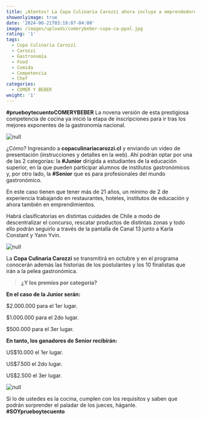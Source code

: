 ```yaml
---
title: ¡Atentos! La Copa Culinaria Carozzi ahora incluye a emprendedores
showonlyimage: true
date: '2024-06-21T03:19:07-04:00'
image: /images/uploads/comerybeber-copa-ca-ppal.jpg
rating: '1'
tags:
  - Copa Culinaria Carozzi
  - Carozzi
  - Gastronomía
  - Food
  - Comida
  - Competencia
  - Chef
categories:
  - COMER Y BEBER
weight: '1'
---
```

**\#prueboytecuentoCOMERYBEBER** La novena versión de esta prestigiosa competencia de cocina ya inició la etapa de inscripciones para ir tras los mejores exponentes de la gastronomía nacional.

<!--more-->

![null](/images/uploads/comerybeber-copa-ca-ppal.jpg)

¿Cómo? Ingresando a **copaculinariacarozzi.cl** y enviando un video de presentación (instrucciones y detalles en la web). Ahí podrán optar por una de las 2 categorías: la **\#Junior** dirigida a estudiantes de la educación superior, en la que pueden participar alumnos de institutos gastronómicos y, por otro lado, la **\#Senior** que es para profesionales del mundo gastronómico.

En este caso tienen que tener más de 21 años, un mínimo de 2 de experiencia trabajando en restaurantes, hoteles, institutos de educación y ahora también en emprendimientos. 

Habrá clasificatorias en distintas cuidades de Chile a modo de descentralizar el concurso, rescatar productos de distintas zonas y todo ello podrán seguirlo a través de la pantalla de Canal 13 junto a Karla Constant y Yann Yvin. 

![null](/images/uploads/comerybeber-copa-cu-2.jpg)

La **Copa Culinaria Carozzi** se transmitirá en octubre y en el programa conocerán además las historias de los postulantes y los 10 finalistas que irán a la pelea gastronómica.

> **¿Y los premios por categoría?**

**En el caso de la Junior serán:**

$2.000.000 para el 1er lugar.

$1.000.000 para el 2do lugar.

$500.000 para el 3er lugar.

**En tanto, los ganadores de Senior recibirán:**

US$10.000 el 1er lugar.

US$7.500 el 2do lugar.

US$2.500 el 3er lugar.

![null](/images/uploads/comerybeber-copa-cu-3.jpg)

Si lo de ustedes es la cocina, cumplen con los requisitos y saben que podrán sorprender el paladar de los jueces, háganle. **\#SOYprueboytecuento**

